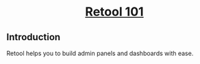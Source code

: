 <h1 align="center"><a href="https://retool.com/">Retool 101</a></h1>

## Introduction

Retool helps you to build admin panels and dashboards with ease.
